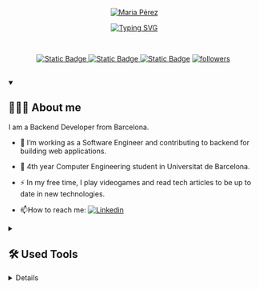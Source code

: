  <!--
   **mariapepu/mariapepu** is a ✨ _special_ ✨ repository because its `README.md` (this file) appears on your GitHub profile.
   
   Here are some ideas to get you started:
   
   - 🔭 I’m currently working on ...
   - 🌱 I’m currently learning ...
   - 👯 I’m looking to collaborate on ...
   - 🤔 I’m looking for help with ...
   - 💬 Ask me about ...
   - 📫 How to reach me: ...
   - 😄 Pronouns: ...
   - ⚡ Fun fact: ...
   -->
<p align="center">
   <a href="https://github.com/mariapepu">
   <img src="![305649610-435f0e1d-3c38-4106-b3f9-4dfbcf9f413d](https://github.com/user-attachments/assets/7fb12f0e-4ff5-4359-a604-c1d7df5be2a2)
" alt="Maria Pérez"/></a>
</p>
<p align="center">
   <!-- Typing SVG by DenverCoder1 - https://github.com/DenverCoder1/readme-typing-svg -->
   <a href="https://git.io/typing-svg"><img src="https://readme-typing-svg.demolab.com?font=Fira+Code&duration=3000&pause=500&color=F773E4&center=true&vCenter=true&multiline=true&random=false&width=435&height=70&lines=Backend+Developer;Computer+Engeneering+student" alt="Typing SVG" /></a>
</p>
<br/>
<!-- Social badges section -->
<!-- Badges with custom icons - https://github.com/DenverCoder1/custom-icon-badges -->
<!-- View counter - https://github.com/DenverCoder1/Simple-View-Counter -->
<p align="center">
   <a href="https://discordapp.com/users/498204783555903514">
   <img alt="Static Badge"  title="Add me to discord" src="https://img.shields.io/badge/discord-5865F2?style=for-the-badge&logo=Discord&logoColor=white&color=5865F2">
   <a href="https://www.instagram.com/mpepu_/">
   <img alt="Static Badge"  title="Follow me on Instagram" src="https://img.shields.io/badge/instagram-E1306C?style=for-the-badge&logo=instagram&logoColor=white">
   <a href="https://www.linkedin.com/in/maria-p%C3%A9rez-pull%C3%A8s-893b1b246/?trk=people-guest_people_search-card&originalSubdomain=es">
   <img alt="Static Badge"  title="Add me to Linkedin" src="https://img.shields.io/badge/linkedin-blue?style=for-the-badge&logo=Linkedin&logoColor=white"></a> 
   <!-- STARS ON GH
      <a href="https://github.com/DenverCoder1?tab=repositories&sort=stargazers">
        <img alt="total stars" title="Total stars on GitHub" src="https://custom-icon-badges.demolab.com/github/stars/mariapepu?color=55960c&style=for-the-badge&labelColor=488207&logo=star"/></a>
        -->
   <a href="https://github.com/mariapepu?tab=followers">
   <img alt="followers" title="Follow me on Github" src="https://custom-icon-badges.demolab.com/github/followers/mariapepu?color=498C6D&labelColor=53A677&style=for-the-badge&logo=person-add&label=Follow&logoColor=white"/></a>
   <a href="https://github.com/mariapepu">
   <img src="https://komarev.com/ghpvc/?username=mariapepu&style=for-the-badge&color=D97ED3&abbreviated=true&label=VISITORS" alt=""/></a>
</p>
<br/>
<details open>
<summary>
   <h2>👩🏻‍💻 About me</h2>
</summary>

I am a Backend Developer from Barcelona.
- :telescope: I’m working as a Software Engineer and contributing to backend for building web applications.
  
- :seedling: 4th year Computer Engineering student in Universitat de Barcelona.
  
- :zap: In my free time, I play videogames and read tech articles to be up to date in new technologies.
  
- :mailbox:How to reach me: <a href="https://www.linkedin.com/in/maria-p%C3%A9rez-pull%C3%A8s-893b1b246/?trk=people-guest_people_search-card&originalSubdomain=es">
<img alt="Linkedin" src="https://img.shields.io/badge/-blue?style=flat&logo=linkedin&logoColor=white"></a>
<!--
   <details open> 
     <summary><h2>📘 My Top Open Source Projects</h2></summary>
   
     <!-- Repo info cards - https://github.com/anuraghazra/github-readme-stats -->
<!-- Small repo cards (fork) - https://github.com/DenverCoder1/github-readme-stats -->
<!--
   <p align="left">
     <a href="https://github.com/mariapepu/readme-typing-svg"><img width="278" src="https://mariapepu-github-readme-stats.vercel.app/api/pin/?username=mariapepu&repo=readme-typing-svg&theme=react&bg_color=1F222E&title_color=F85D7F&hide_border=true&icon_color=F8D866&show_icons=false" alt="readme-typing-svg"></a>
     <a href="https://github.com/mariapepu/github-readme-streak-stats"><img width="278" src="https://mariapepu-github-readme-stats.vercel.app/api/pin/?username=mariapepu&repo=github-readme-streak-stats&theme=react&bg_color=1F222E&title_color=F85D7F&hide_border=true&icon_color=F8D866&show_icons=false" alt="github-readme-streak-stats"></a>
     <a href="https://github.com/mariapepu/custom-icon-badges"><img width="278" src="https://mariapepu-github-readme-stats.vercel.app/api/pin?username=mariapepu&repo=custom-icon-badges&theme=react&bg_color=1F222E&title_color=F85D7F&hide_border=true&icon_color=F8D866&show_icons=false" alt="custom-icon-badges"></a>
     <a href="https://github.com/mariapepu/github-readme-youtube-cards"><img width="278" src="https://mariapepu-github-readme-stats.vercel.app/api/pin/?username=mariapepu&repo=github-readme-youtube-cards&theme=react&bg_color=1F222E&title_color=F85D7F&hide_border=true&icon_color=F8D866&show_icons=false" alt="github-readme-youtube-cards"></a>
     <a href="https://github.com/mariapepu/unedit-for-reddit"><img width="278" src="https://mariapepu-github-readme-stats.vercel.app/api/pin/?username=mariapepu&repo=unedit-for-reddit&theme=react&bg_color=1F222E&title_color=F85D7F&hide_border=true&icon_color=F8D866&show_icons=false" alt="unedit-for-reddit"></a>
     <a href="https://github.com/mariapepu/unicode-formatter"><img width="278" src="https://mariapepu-github-readme-stats.vercel.app/api/pin/?username=mariapepu&repo=unicode-formatter&theme=react&bg_color=1F222E&title_color=F85D7F&hide_border=true&icon_color=F8D866&show_icons=false" alt="unicode-formatter"></a>
     <a href="https://github.com/mariapepu/latex-gboard-dictionary"><img width="278" src="https://mariapepu-github-readme-stats.vercel.app/api/pin/?username=mariapepu&repo=latex-gboard-dictionary&theme=react&bg_color=1F222E&title_color=F85D7F&hide_border=true&icon_color=F8D866&show_icons=false&show_description=false" alt="latex-gboard-dictionary"></a>
     <a href="https://github.com/mariapepu/minimalistic-wallpaper-collection"><img width="278" src="https://mariapepu-github-readme-stats.vercel.app/api/pin/?username=mariapepu&repo=minimalistic-wallpaper&theme=react&bg_color=1F222E&title_color=F85D7F&hide_border=true&icon_color=F8D866&show_icons=false&show_description=false" alt="minimalistic-wallpaper-collection"></a>
     <a href="https://github.com/mariapepu/table2ascii"><img width="278" src="https://mariapepu-github-readme-stats.vercel.app/api/pin/?username=mariapepu&repo=table2ascii&theme=react&bg_color=1F222E&title_color=F85D7F&hide_border=true&icon_color=F8D866&show_icons=false&show_description=false" alt="table2ascii"></a>
   </p>
   
   <a href="https://github.com/mariapepu?tab=repositories&sort=stargazers"><img alt="All Repositories" title="All Repositories" src="https://custom-icon-badges.demolab.com/badge/-Click%20Here%20For%20All%20My%20Repos-1F222E?style=for-the-badge&logoColor=white&logo=repo"/></a>
   </details>
   -->
</details>
<details>
   <summary>
      <h2>🛠️ Used Tools</h2>
   </summary>
   <!-- Some badges are from https://github.com/Ileriayo/markdown-badges -->
   <h3>👨‍💻 Programming and Markup Languages</h3>
   <p>
      <a href="https://github.com/search?q=user%3Amariapepu+language%3Aassembly"><img alt="MIPS Assembly" src="https://custom-icon-badges.demolab.com/badge/Assembly-525252.svg?logo=asm-hex&logoColor=white">
      <a href="https://github.com/search?q=user%3Amariapepu+language%3Abash"><img alt="Bash" src="https://img.shields.io/badge/Bash-121011.svg?logo=gnu-bash&logoColor=white">
      <a href="https://github.com/search?q=user%3Amariapepu+language%3Ac"><img alt="C" src="https://custom-icon-badges.demolab.com/badge/C-03599C.svg?logo=c-in-hexagon&logoColor=white">
      <a href="https://github.com/search?q=user%3Amariapepu+language%3Acpp"><img alt="C++" src="https://custom-icon-badges.demolab.com/badge/C++-9C033A.svg?logo=cpp2&logoColor=white">
      <a href="https://github.com/search?q=user%3Amariapepu+language%3Acss"><img alt="CSS" src="https://img.shields.io/badge/CSS-1572B6.svg?logo=css3&logoColor=white">
      <a href="https://github.com/search?q=user%3Amariapepu+language%3Ahtml"><img alt="HTML" src="https://img.shields.io/badge/HTML-E34F26.svg?logo=html5&logoColor=white">
      <a href="https://github.com/search?q=user%3Amariapepu+language%3Ajava"><img alt="Java" src="https://custom-icon-badges.demolab.com/badge/Java-007396.svg?logo=java&logoColor=white">
      <a href="https://github.com/search?q=user%3Amariapepu+language%3Ajavascript"><img alt="JavaScript" src="https://img.shields.io/badge/JavaScript-F7DF1E.svg?logo=javascript&logoColor=black">
      <a href="https://github.com/search?q=user%3Amariapepu+language%3AJSON"><img alt="JSON" src="https://img.shields.io/badge/JSON-black?style=flat&logo=JSON&logoColor=white">
      <a href="https://github.com/search?q=user%3Amariapepu+language%3Amarkdown"><img alt="Markdown" src="https://img.shields.io/badge/Markdown-000000.svg?logo=markdown&logoColor=white">
      <a href="https://github.com/search?q=user%3Amariapepu+language%3Ajavascript"><img alt="Node.js" src="https://img.shields.io/badge/Node.js-43853D.svg?logo=node.js&logoColor=white">
      <a href="https://github.com/search?q=user%3Amariapepu+language%3Apython"><img alt="Python" src="https://img.shields.io/badge/Python-14354C.svg?logo=python&logoColor=white">
      <a href="https://github.com/search?q=user%3Amariapepu+language%3Ar"><img alt="R" src="https://img.shields.io/badge/R-276DC3.svg?logo=r&logoColor=white">
      <a href="https://github.com/search?q=user%3Amariapepu+language%3Asql"><img alt="SQL" src="https://custom-icon-badges.demolab.com/badge/SQL-025E8C.svg?logo=database&logoColor=white">
      <a href="https://github.com/search?q=user%3Amariapepu+language%3AtypeScript"><img alt="TypeScript" src="https://img.shields.io/badge/TypeScript-007ACC.svg?logo=typescript&logoColor=white">
   </p>
   <h3>🧰 Frameworks and Libraries</h3>
   <p>
     <img alt="Arduino" src="https://img.shields.io/badge/-Arduino-00979D?logo=Arduino&logoColor=white">
     <img alt="Static Badge" src="https://img.shields.io/badge/Axios-5A29E4?style=flat&logo=Axios&logoColor=white">
     <img alt="Bootstrap" src="https://img.shields.io/badge/Bootstrap-7952B3.svg?logo=bootstrap&logoColor=white">
     <img alt="Express.js" src="https://img.shields.io/badge/Express.js-404d59.svg?logo=express&logoColor=white">
     <img alt="JUnit" src="https://custom-icon-badges.demolab.com/badge/JUnit-25A162.svg?logo=check-circle&logoColor=white">
     <img alt="Material Design" src="https://img.shields.io/badge/Material%20Design-0081CB.svg?logo=material-design&logoColor=white">
     <img alt="fastapi" src="https://img.shields.io/badge/FastAPI-009688?style=flat&logo=FastAPI&logoColor=white">
     <img alt="figma" src="https://img.shields.io/badge/Figma-F24E1E?style=flat&logo=Figma&logoColor=white">
     <img alt="jest" src="https://img.shields.io/badge/Jest-C21325?style=flat&logo=Jest&logoColor=white">
     <img alt="mongoose" src="https://img.shields.io/badge/Mongoose-880000?style=flat&logo=Mongoose&logoColor=white">
     <img alt="NumPy" src="https://img.shields.io/badge/Numpy-013243.svg?logo=numpy&logoColor=white">
     <img alt="Pandas" src="https://img.shields.io/badge/Pandas-150458.svg?logo=pandas&logoColor=white">
     <img alt="puppeteer" src="https://img.shields.io/badge/Puppeteer-40B5A4?style=flat&logo=Puppeteer&logoColor=white">
     <img alt="Pytest" src="https://img.shields.io/badge/Pytest-0A9EDC.svg?logo=pytest&logoColor=white">
     <img alt="PyTorch" src="https://img.shields.io/badge/PyTorch-EE4C2C?style=flat&logo=PyTorch&logoColor=white">
     <img alt="SQLAlchemy" src="https://img.shields.io/badge/SQLAlchemy-D71F00?style=flat&logo=SQLAlchemy&logoColor=white">
     <img alt="Swagger" src="https://img.shields.io/badge/Swagger-85EA2D?style=flat&logo=Swagger&logoColor=white">
     <img alt="TensorFlow" src="https://img.shields.io/badge/TensorFlow-FF6F00.svg?logo=TensorFlow&logoColor=white">
     <img alt="vue" src="https://img.shields.io/badge/Vue-4FC08D?style=flat&logo=Vue.js&logoColor=white">
     <img alt="Wordpress" src="https://img.shields.io/badge/Wordpress-21759B?logo=wordpress&logoColor=white">
   </p>
   <h3>🗄️ Databases and Cloud Hosting</h3>
   <p>
     <img alt="GitHub Pages" src="https://img.shields.io/badge/GitHub%20Pages-327FC7.svg?logo=github&logoColor=white">
     <img alt="MongoDB" src ="https://img.shields.io/badge/MongoDB-4ea94b.svg?logo=mongodb&logoColor=white">
     <img alt="MySQL" src="https://img.shields.io/badge/MySQL-00f.svg?logo=mysql&logoColor=white">
     <img alt="Notion" src="https://img.shields.io/badge/Notion-010101.svg?logo=notion&logoColor=white">
     <img alt="PostgreSQL" src ="https://img.shields.io/badge/PostgreSQL-316192.svg?logo=postgresql&logoColor=white">
     <img alt="firebase" src="https://img.shields.io/badge/Firebase-FFCA28?style=flat&logo=Firebase&logoColor=white">
   </p>
   <h3>💻 Software and Tools</h3>
   <p>
     <img alt="Static Badge" src="https://img.shields.io/badge/anaconda-anaconda?style=flat&logo=anaconda&logoColor=white">
     <img alt="Android Studio" src="https://img.shields.io/badge/Android%20Studio-008678.svg?logo=android-studio&logoColor=white">
     <img alt="Bitwarden" src="https://img.shields.io/badge/-Bitwarden-175DDC?logo=bitwarden&logoColor=white">
     <img alt="cisco" src="https://img.shields.io/badge/Cisco-1BA0D7?style=flat&logo=Cisco&logoColor=white">
     <img alt="Dbeaver" src="https://custom-icon-badges.demolab.com/badge/-Dbeaver-372923?logo=dbeaver-mono&logoColor=white">
     <img alt="deno" src="https://img.shields.io/badge/Deno-black?style=flat&logo=Deno&logoColor=white"> 
     <img alt="docker" src="https://img.shields.io/badge/Docker-blue?style=flat&logo=Docker&logoColor=white">
     <img alt="elementor" src="https://img.shields.io/badge/Elementor-92003B?style=flat&logo=Elementor&logoColor=white">
     <img alt="filezilla" src="https://img.shields.io/badge/Filezilla-BF0000?style=flat&logo=Filezilla&logoColor=white">
     <img alt="Git" src="https://img.shields.io/badge/Git-F05033.svg?logo=git&logoColor=white">
     <img alt="gitlab" src="https://img.shields.io/badge/GitLab-FC6D26?style=flat&logo=GitLab&logoColor=white">
     <img alt="ifttt" src="https://img.shields.io/badge/IFTTT-black?style=flat&logo=IFTTT&logoColor=white">
     <img alt="intellij idea" src="https://img.shields.io/badge/IntelliJ%20IDEA-5865F2?style=flat&logo=IntelliJ%20IDEA&logoColor=white">    
     <img alt="Jupyter" src="https://img.shields.io/badge/Jupyter-F37626.svg?logo=Jupyter&logoColor=white">
     <img alt="OBS Studio" src="https://img.shields.io/badge/-OBS-302E31?logo=obs-studio&logoColor=white">
     <img alt="openai" src="https://img.shields.io/badge/OpenAI-%23412991?style=flat&logo=OpenAI&logoColor=white">
     <img alt="portainer" src="https://img.shields.io/badge/Portainer-13BEF9?style=flat&logo=Portainer&logoColor=white">
     <img alt="Postman" src="https://img.shields.io/badge/Postman-FF6C37?logo=postman&logoColor=white">
     <img alt="pycharm" src="https://img.shields.io/badge/PyCharm-E2F516?style=flat&logo=PyCharm&logoColor=white">
     <img alt="riscV" src="https://img.shields.io/badge/RISC--V-283272?style=flat&logo=RISC-V&logoColor=white">
     <img alt="Sketchup" src="https://img.shields.io/badge/SketchUp-005F9E?style=flat&logo=SketchUp&logoColor=white">
     <img alt="Stack Overflow" src="https://img.shields.io/badge/-Stack%20Overflow-FE7A16?logo=stack-overflow&logoColor=white">
     <img alt="studio3T" src="https://img.shields.io/badge/Studio%203T-17AF66?style=flat&logo=Studio%203T&logoColor=white">
     <img alt="unity" src="https://img.shields.io/badge/Unity-black?style=flat&logo=Unity&logoColor=white">
     <img alt="Visual Studio Code" src="https://img.shields.io/badge/Visual%20Studio%20Code-0078d7.svg?logo=visual-studio-code&logoColor=white">
     <img alt="Static Badge" src="https://img.shields.io/badge/WebStorm-40E0D0?style=flat&logo=WebStorm&logoColor=white">
   </p>
</details>
<details> 
<summary><h2>📊 Stats and Activity</h2></summary>
<h3>🔥 Streak Stats</h3>
<!-- GitHub Readme Streak Stats - https://github.com/DenverCoder1/github-readme-streak-stats -->
<p>
<!-- Use https://streak-stats.demolab.com or self-host with your own Vercel app - visit https://git.io/streak-stats for instructions -->
  <a href="https://git.io/streak-stats"><img src="https://streak-stats.demolab.com?user=mariapepu&theme=cobalt&hide_border=true&date_format=j%20M%5B%20Y%5D&mode=weekly" alt="GitHub Streak" /></a>
  
  > 🔥 Get streak stats for your profile clicking ![here](https://git.io/streak-stats">git.io/streak-stats)
    
</p>

<h3>💻 GitHub Profile Stats</h3>
<!-- https://github.com/anuraghazra/github-readme-stats -->

![mariapepu's GitHub stats](https://github-readme-stats.vercel.app/api?username=mariapepu&show_icons=true&bg_color=00000000&theme=cobalt&hide_border=true&rank_icon=github)

![Top Langs](https://github-readme-stats.vercel.app/api/top-langs/?username=mariapepu&layout=compact&bg_color=00000000&theme=cobalt&hide_border=true)

> **:bulb: Note:**
> Top languages is only a metric of the languages my public code consists of and doesn't reflect experience or skill level..
<!-- https://github.com/ashutosh00710/github-readme-activity-graph -->
<!--https://dev.to/krishnaagarwal/hey-47n1-->
<a href="https://github.com/ashutosh00710/github-readme-activity-graph"><img alt="mariapepu's Activity Graph" src="https://github-readme-activity-graph.vercel.app/graph/?username=mariapepu&bg_color=00000000&color=D97ED3&line=79F2AE&point=0798F2&hide_border=true" /></a>

<!--<h3>⚡ Recent GitHub Activity</h3>-->
<!-- https://github.com/jamesgeorge007/github-activity-readme -->
<!--START_SECTION:activity-->
<!--END_SECTION:activity-->
<!--https://github-contributions.vercel.app/-->

<!--
   ## Simple alerts in markdown
   > [!NOTE]
   > This is a note.
  
   > [!TIP]
   > This is a tip. (Supported since 14 Nov 2023)
   
   > [!IMPORTANT]
   > Crutial information comes here.
   
   > [!CAUTION]
   > Negative potential consequences of an action. (Supported since 14 Nov 2023)
   
   > [!WARNING]
   > Critical content comes here.
   -->
